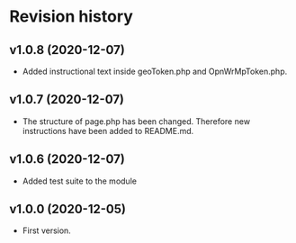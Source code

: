 Revision history
=================================

v1.0.8 (2020-12-07)
---------------------------------

* Added instructional text inside geoToken.php and OpnWrMpToken.php.

v1.0.7 (2020-12-07)
---------------------------------

* The structure of page.php has been changed. Therefore new instructions have been added to README.md.

v1.0.6 (2020-12-07)
---------------------------------

* Added test suite to the module

v1.0.0 (2020-12-05)
---------------------------------

* First version.


